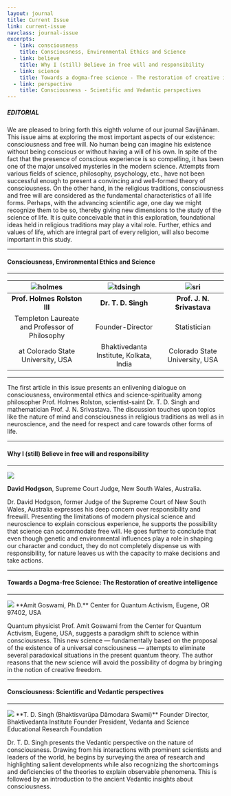 ```yaml
---
layout: journal
title: Current Issue
link: current-issue
navclass: journal-issue
excerpts:
  - link: consciousness
    title: Consciousness, Environmental Ethics and Science
  - link: believe
    title: Why I (still) Believe in free will and responsibility
  - link: science
    title: Towards a dogma-free science - The restoration of creative intelligence
  - link: perspective
    title: Consciousness - Scientific and Vedantic perspectives
---
```


##### **EDITORIAL**

We are pleased to bring forth this eighth volume of our journal Savijñānam. This issue aims at exploring the most important aspects of our existence: consciousness and free will. No human being can imagine his existence without being conscious or without having a will of his own. In spite of the fact that the presence of conscious experience is so compelling, it has been one of the major unsolved mysteries in the modern science. Attempts from various fields of science, philosophy, psychology, etc., have not been successful enough to present a convincing and well-formed theory of consciousness. On the other hand, in the religious traditions, consciousness and free will are considered as the fundamental characteristics of all life forms. Perhaps, with the advancing scientific age, one day we might recognize them to be so, thereby giving new dimensions to the study of the science of life. It is quite conceivable that in this exploration, foundational ideas held in religious traditions may play a vital role. Further, ethics and values of life, which are integral part of every religion, will also become important in this study. 

---

#### **<span id="consciousness">Consciousness, Environmental Ethics and Science</span>**

---

|![holmes](http://i2.wp.com/test.binstitute.org/wp-content/uploads/2016/03/holmes.jpg?zoom=2&resize=159%2C216)|![tdsingh](http://i0.wp.com/test.binstitute.org/wp-content/uploads/2016/03/tdsingh.jpg?zoom=2&resize=159%2C216)|![sri](http://i1.wp.com/test.binstitute.org/wp-content/uploads/2016/03/sri.jpg?zoom=2&resize=159%2C216)|
|:---:|:---:|:---:|
| **Prof. Holmes Rolston III** | **Dr. T. D. Singh** | **Prof. J. N. Srivastava**|
| Templeton Laureate and Professor of Philosophy | Founder-Director | Statistician |
| at Colorado State University, USA | Bhaktivedanta Institute, Kolkata, India | Colorado State University, USA |

---

The first article in this issue presents an enlivening dialogue on consciousness, environmental ethics and science-spirituality among philosopher Prof. Holmes Rolston, scientist-saint Dr. T. D. Singh and mathematician Prof. J. N. Srivastava. The discussion touches upon topics like the nature of mind and consciousness in religious traditions as well as in neuroscience, and the need for respect and care towards other forms of life. 

---

#### **<span id="believe">Why I (still) Believe in free will and responsibility</span>**

---

<img class="md-floated left" src="http://i0.wp.com/test.binstitute.org/wp-content/uploads/2016/03/hadson.jpg?zoom=2&resize=159%2C216"/>

**David Hodgson**, Supreme Court Judge, New South Wales, Australia.

Dr. David Hodgson, former Judge of the Supreme Court of New South Wales, Australia expresses his deep concern over responsibility and freewill. Presenting the limitations of modern physical science and neuroscience to explain conscious experience, he supports the possibility that science can accommodate free will. He goes further to conclude that even though genetic and environmental influences play a role in shaping our character and conduct, they do not completely dispense us with responsibility, for nature leaves us with the capacity to make decisions and take actions.


---

#### **<span id="science">Towards a Dogma-free Science: The Restoration of creative intelligence</span>**

---

<img class="md-floated left" src="http://i1.wp.com/test.binstitute.org/wp-content/uploads/2016/03/amit.jpg?zoom=2&resize=163%2C216"/>
**Amit Goswami, Ph.D.**
Center for Quantum Activism,
Eugene, OR 97402, USA

Quantum physicist Prof. Amit Goswami from the Center for Quantum Activism, Eugene, USA, suggests a paradigm shift to science within consciousness. This new science — fundamentally based on the proposal of the existence of a universal consciousness — attempts to eliminate several paradoxical situations in the present quantum theory. The author reasons that the new science will avoid the possibility of dogma by bringing in the notion of creative freedom.

---

#### **<span id="perspective">Consciousness: Scientific and Vedantic perspectives</span>**

---

<img class="md-floated right" src="http://i0.wp.com/test.binstitute.org/wp-content/uploads/2016/03/tdsingh.jpg?zoom=2&resize=159%2C216"/>
**T. D. Singh (Bhaktisvarüpa Dämodara Swami)**
Founder Director, Bhaktivedanta Institute
Founder President, Vedanta and Science Educational Research Foundation

Dr. T. D. Singh presents the Vedantic perspective on the nature of consciousness. Drawing from his interactions with prominent scientists and leaders of the world, he begins by surveying the area of research and highlighting salient developments while also recognizing the shortcomings and deficiencies of the theories to explain observable phenomena. This is followed by an introduction to the ancient Vedantic insights about consciousness.